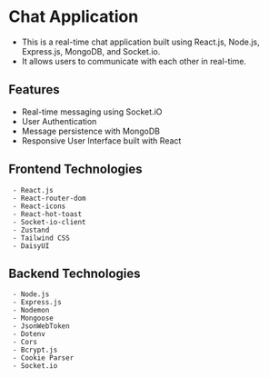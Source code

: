 # Chat Application
   - This is a real-time chat application built using React.js, Node.js, Express.js, MongoDB, and Socket.io.
   - It allows users to communicate with each other in real-time.

## Features
   - Real-time messaging using Socket.iO
   - User Authentication
   - Message persistence with MongoDB
   - Responsive User Interface built with React

## Frontend Technologies
     - React.js
     - React-router-dom
     - React-icons
     - React-hot-toast
     - Socket-io-client
     - Zustand
     - Tailwind CSS
     - DaisyUI
     
## Backend Technologies
     - Node.js
     - Express.js
     - Nodemon
     - Mongoose
     - JsonWebToken
     - Dotenv
     - Cors
     - Bcrypt.js
     - Cookie Parser
     - Socket.io

